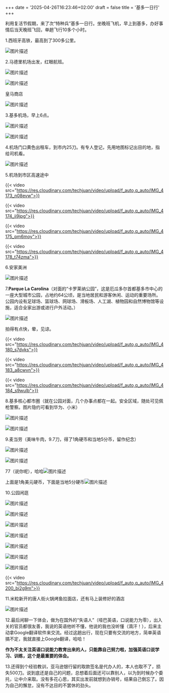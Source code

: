+++
date = '2025-04-26T16:23:46+02:00'
draft = false
title = '基多一日行'
+++

利用复活节假期，来了次“特种兵”基多一日行。坐晚班飞机，早上到基多，办好事情后当天晚班飞回，单趟飞行10多个小时。
<!--more-->

1.西班牙高铁，最高到了300多公里。

![图片描述](https://res.cloudinary.com/techjuan/image/upload/v1745759752/78327EA8-DDCF-4ADD-A384-9EE7D89270FE_ossqcs.jpg)

2.马德里机场出发，红眼航班。

![图片描述](https://res.cloudinary.com/techjuan/image/upload/v1745759875/499847D5-10B1-4736-B757-880A193F898C_k7qjto.jpg)

![图片描述](https://res.cloudinary.com/techjuan/image/upload/v1745760035/40E28E97-7C62-4126-89D5-2E53DC95445D_n0ptxe.jpg)

皇马商店

![图片描述](https://res.cloudinary.com/techjuan/image/upload/v1745760090/8C5E9466-7D0C-4B07-8120-DAB0FB6FC4F1_yolljb.jpg)

3.基多机场，早上6点。

![图片描述](https://res.cloudinary.com/techjuan/image/upload/v1745760398/IMG_4171_iylqpx.jpg)

![图片描述](https://res.cloudinary.com/techjuan/image/upload/v1745760431/IMG_4172_nznsmt.jpg)

4.机场门口黄色出租车，到市内25刀。有专人登记，先用地图标记出目的地，指给司机看。

![图片描述](https://res.cloudinary.com/techjuan/image/upload/v1745759136/9ae0b61cd87087503b6f85e1f8e31a3b_qtvwzq.jpg)

5.机场到市区高速途中

{{< video src="https://res.cloudinary.com/techjuan/video/upload/f_auto,q_auto/IMG_4173_n08evw">}}

{{< video src="https://res.cloudinary.com/techjuan/video/upload/f_auto,q_auto/IMG_4174_ii9jpg">}}

{{< video src="https://res.cloudinary.com/techjuan/video/upload/f_auto,q_auto/IMG_4175_pm6moy">}}

{{< video src="https://res.cloudinary.com/techjuan/video/upload/f_auto,q_auto/IMG_4178_t74zma">}}

6.安家美洲

![图片描述](https://res.cloudinary.com/techjuan/image/upload/v1745761288/B8D5D7A8-9AE3-469A-A493-D3DC8398D648_dhsnbu.jpg)

7.**Parque La Carolina**（对面的“卡罗莱纳公园”，这是厄瓜多尔首都基多市中心的一座大型城市公园，​占地约64公顷，​是当地居民和游客休闲、运动的重要场所。​公园内设有足球场、篮球场、网球场、滑板场、人工湖、植物园和自然博物馆等设施，​适合全家出游或进行户外活动。）

![图片描述](https://res.cloudinary.com/techjuan/image/upload/v1745761990/928FABCF-9431-44CE-9923-DBB3301F0DC2_o5pmuq.jpg)

拍得有点快，晕，见谅。

{{< video src="https://res.cloudinary.com/techjuan/video/upload/f_auto,q_auto/IMG_4180_s7dvks">}}

{{< video src="https://res.cloudinary.com/techjuan/video/upload/f_auto,q_auto/IMG_4183_a8cwvn">}}

{{< video src="https://res.cloudinary.com/techjuan/video/upload/f_auto,q_auto/IMG_4184_s9wulb">}}

8.基多核心都市圈（就在公园对面，几个办事点都在一起。安全区域，随处可见佩枪警察。图片隐约可看到华为、小米）

![图片描述](https://res.cloudinary.com/techjuan/image/upload/v1745927446/IMG_4186_ppefaj.jpg)

![图片描述](https://res.cloudinary.com/techjuan/image/upload/v1745927481/IMG_4187_oqyizd.jpg)

9.麦当劳（美味牛肉，9.7刀，得了1角硬币和当地5分币，留作纪念）

![图片描述](https://res.cloudinary.com/techjuan/image/upload/v1745928198/ACA21D5B-0A9E-4FAD-871C-820724A2855E_vabtst.jpg)

![图片描述](https://res.cloudinary.com/techjuan/image/upload/v1745928217/39D4FB84-2647-463B-9EDF-E85D09771173_ovjfdn.jpg)

77（说你呢），哈哈![图片描述](https://res.cloudinary.com/techjuan/image/upload/v1745928272/8211850F-D5AD-42FD-BE0E-7AC6BFAE709A_t5rwq7.jpg)

上面是1角美元硬币，下面是当地5分硬币![图片描述](https://res.cloudinary.com/techjuan/image/upload/v1745928314/IMG_4252_o5gj4b.jpg)

10.公园闲逛

![图片描述](https://res.cloudinary.com/techjuan/image/upload/v1745928857/IMG_4192_pmtxj8.jpg)

![图片描述](https://res.cloudinary.com/techjuan/image/upload/v1745929160/IMG_4198_j8yf5y.jpg)


![图片描述](https://res.cloudinary.com/techjuan/image/upload/v1745929351/IMG_4201_mo0f77.jpg)

![图片描述](https://res.cloudinary.com/techjuan/image/upload/v1745929465/IMG_4203_kt7baj.jpg)

![图片描述](https://res.cloudinary.com/techjuan/image/upload/v1745929506/IMG_4207_rlmunu.jpg)

![图片描述](https://res.cloudinary.com/techjuan/image/upload/v1745929555/IMG_4206_ratm7z.jpg)

![图片描述](https://res.cloudinary.com/techjuan/image/upload/v1745929593/IMG_4208_qoacyi.jpg)

{{< video src="https://res.cloudinary.com/techjuan/video/upload/f_auto,q_auto/IMG_4200_bi2g9m">}}

11.米粒新开的唐人街火锅烤鱼拉面店，还有马上装修好的酒店

![图片描述](https://res.cloudinary.com/techjuan/image/upload/v1745929874/B068A6FE-04C0-427D-B8FC-2D5458690AB0_z9asl5.jpg)

12.最后闲聊一下体会，做为在国外的“失语人”（哑巴英语，口说能力为零），出入关的官员都很友善，我说的英语他听不懂，他说的我也没听懂（滴汗！），后来主动拿Google翻译软件来交流。经过这趟出行，现在只要有交流的地方，简单英语搞不定，我就直接上Google翻译，哈哈！

**作为不太关注英语口说能力教育出来的人，只能靠自己努力啦，加强英语口说学习、训练，这个是最重要的体会。**

13.还得到个经验教训，亚马逊银行留的取款签名是代办人的，本人也取不了，损失500刀。说到底还是自己的问题，总想着后面还可以靠别人，以为到时候办个委托，让中介来取。没有多花心思，其实出发前就想到办销号，结果自己倒忘了。因为自己的懈怠，没有不达目的不罢休的劲头。